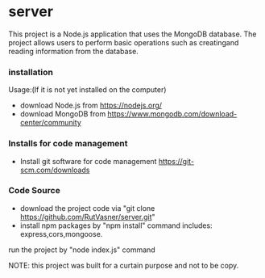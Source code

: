 # server

This project is a Node.js application that uses the MongoDB database.
The project allows users to perform basic operations such as creatingand reading information from the database.

### installation

Usage:(If it is not yet installed on the computer)
* download Node.js from  https://nodejs.org/
* download MongoDB from  https://www.mongodb.com/download-center/community

### Installs for code management

* Install git software for code management https://git-scm.com/downloads

### Code Source

* download the project code via "git clone https://github.com/RutVasner/server.git"
* install npm packages by "npm install" command 
  includes: express,cors,mongoose.
  
run the project by "node index.js" command

NOTE:
this project was built for a curtain purpose and not to be copy.
